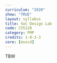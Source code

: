 ```yaml
---
curriculum: "2020"
show: "TRUE"
layout: syllabus
title: SoC Design Lab
code: CS5120
category: PMP
credits: 1-0-3-3
core: [msocd]
---
```

TBW
